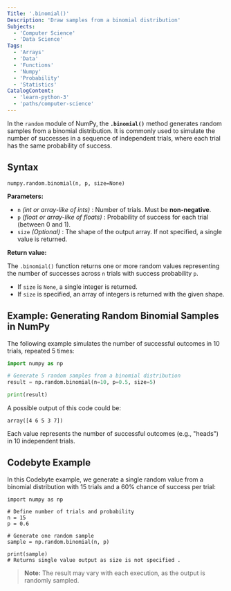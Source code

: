 ```yaml
---
Title: '.binomial()'
Description: 'Draw samples from a binomial distribution'
Subjects:
  - 'Computer Science'
  - 'Data Science'
Tags:
  - 'Arrays'
  - 'Data'
  - 'Functions'
  - 'Numpy'
  - 'Probability'
  - 'Statistics'
CatalogContent:
  - 'learn-python-3'
  - 'paths/computer-science'
---
```


In the `random` module of NumPy, the **`.binomial()`** method generates random samples from a binomial distribution. It is commonly used to simulate the number of successes in a sequence of independent trials, where each trial has the same probability of success.

## Syntax

```pseudo
numpy.random.binomial(n, p, size=None)
````

**Parameters:**

* `n` *(int or array-like of ints)* : Number of trials. Must be **non-negative**.
* `p` *(float or array-like of floats)* : Probability of success for each trial (between 0 and 1).
* `size` *(Optional)* : The shape of the output array. If not specified, a single value is returned.

**Return value:**

The `.binomial()` function returns one or more random values representing the number of successes across `n` trials with success probability `p`.

* If `size` is `None`, a single integer is returned.
* If `size` is specified, an array of integers is returned with the given shape.

## Example: Generating Random Binomial Samples in NumPy

The following example simulates the number of successful outcomes in 10 trials, repeated 5 times:

```py
import numpy as np

# Generate 5 random samples from a binomial distribution
result = np.random.binomial(n=10, p=0.5, size=5)

print(result)
```

A possible output of this code could be:

```shell
array([4 6 5 3 7])
```

Each value represents the number of successful outcomes (e.g., "heads") in 10 independent trials.

## Codebyte Example

In this Codebyte example, we generate a single random value from a binomial distribution with 15 trials and a 60% chance of success per trial:

```codebyte/python
import numpy as np

# Define number of trials and probability
n = 15
p = 0.6

# Generate one random sample
sample = np.random.binomial(n, p)

print(sample)
# Returns single value output as size is not specified .
```

> **Note:** The result may vary with each execution, as the output is randomly sampled.